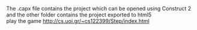 The .capx file contains the project which can be opened using Construct 2 and the other folder contains the project exported to html5 </br> 
play the game http://cs.uoi.gr/~cs122399/Step/index.html
